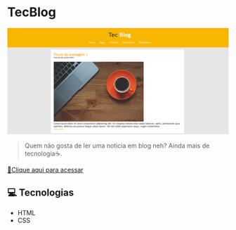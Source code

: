 # TecBlog

![preview](./.github/preview.png)

> Quem não gosta de ler uma noticia em blog neh? Ainda mais de tecnologia☕️.

[🔗Clique aqui para acessar](https://micaelariel.github.io/TecBlog/)

## 💻 Tecnologias

- HTML
- CSS
